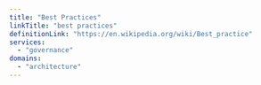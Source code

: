 ```yaml
---
title: "Best Practices"
linkTitle: "best practices"
definitionLink: "https://en.wikipedia.org/wiki/Best_practice"
services:
  - "governance"
domains:
  - "architecture"
---
```

